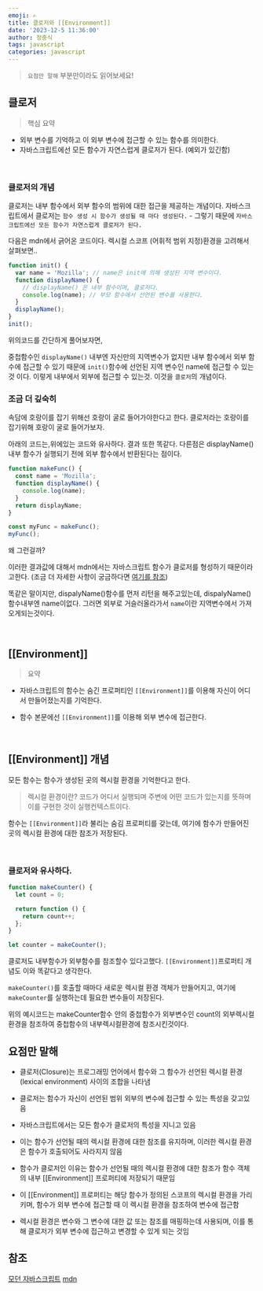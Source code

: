 ```yaml
---
emoji: ✍
title: 클로저와 [[Environment]]
date: '2023-12-5 11:36:00'
author: 정중식
tags: javascript
categories: javascript
---
```


> `요점만 말해` 부분만이라도 읽어보세요!

## 클로저

> 핵심 요약

- 외부 변수를 기억하고 이 외부 변수에 접근할 수 있는 함수를 의미한다.
- 자바스크립트에선 모든 함수가 자연스럽게 클로저가 된다. (예외가 있긴함)

<br/>

### 클로저의 개념

클로저는 내부 함수에서 외부 함수의 범위에 대한 접근을 제공하는 개념이다.
자바스크립트에서 클로저는 `함수 생성 시 함수가 생성될 때 마다 생성된다.` - 그렇기 때문에 `자바스크립트에선 모든 함수가 자연스럽게 클로저가 된다.`

다음은 mdn에서 긁어온 코드이다.
렉시컬 스코프 (어휘적 범위 지정)환경을 고려해서 살펴보면..

```js
function init() {
  var name = 'Mozilla'; // name은 init에 의해 생성된 지역 변수이다.
  function displayName() {
    // displayName() 은 내부 함수이며, 클로저다.
    console.log(name); // 부모 함수에서 선언된 변수를 사용한다.
  }
  displayName();
}
init();
```

위의코드를 간단하게 풀어보자면,

중첩함수인 `displayName()` 내부엔 자신만의 지역변수가 없지만
내부 함수에서 외부 함수에 접근할 수 있기 때문에
`init()`함수에 선언된 지역 변수인 name에 접근할 수 있는 것 이다.
이렇게 내부에서 외부에 접근할 수 있는것. 이것을 `클로저`의 개념이다.

### 조금 더 깊숙히

속담에 호랑이를 잡기 위해선 호랑이 굴로 들어가야한다고 한다.
클로저라는 호랑이를 잡기위해 호랑이 굴로 들어가보자.

아래의 코드는,위에있는 코드와 유사하다. 결과 또한 똑같다.
다른점은 displayName() 내부 함수가 실행되기 전에 외부 함수에서 반환된다는 점이다.

```js
function makeFunc() {
  const name = 'Mozilla';
  function displayName() {
    console.log(name);
  }
  return displayName;
}

const myFunc = makeFunc();
myFunc();
```

왜 그런걸까?

이러한 결과값에 대해서 mdn에서는 자바스크립트 함수가 클로저를 형성하기 때문이라고한다. (조금 더 자세한 사항이 궁금하다면 [여기를 참조](https://developer.mozilla.org/ko/docs/Web/JavaScript/Closures))

똑같은 말이지만, dispalyName()함수를 먼저 리턴을 해주고있는데, dispalyName()함수내부엔 name이없다. 그러면 외부로 거슬러올라가서 `name`이란 지역변수에서 가져오게되는것이다.

<br/>

## [[Environment]]

> 요약

- 자바스크립트의 함수는 숨긴 프로퍼티인 `[[Environment]]`를 이용해 자신이 어디서 만들어졌는지를 기억한다.

- 함수 본문에선 `[[Environment]]`를 이용해 외부 변수에 접근한다.

<br />

## [[Environment]] 개념

모든 함수는 함수가 생성된 곳의 렉시컬 환경을 기억한다고 한다.

> 렉시컬 환경이란? 코드가 어디서 실행되며 주변에 어떤 코드가 있는지를 뜻하며 이를 구현한 것이 실행컨텍스트이다.

함수는 `[[Environment]]`라 불리는 숨김 프로퍼티를 갖는데, 여기에 함수가 만들어진 곳의 렉시컬 환경에 대한 참조가 저장된다.

<br/>

### 클로저와 유사하다.

```js
function makeCounter() {
  let count = 0;

  return function () {
    return count++;
  };
}

let counter = makeCounter();
```

클로저도 내부함수가 외부함수를 참조할수 있다고했다.
`[[Environment]]`프로퍼티 개념도 이와 똑같다고 생각한다.

`makeCounter()`를 호출할 때마다 새로운 렉시컬 환경 객체가 만들어지고, 여기에 `makeCounter`를 실행하는데 필요한 변수들이 저장된다.

위의 예시코드는 makeCounter함수 안의 중첩함수가 외부변수인 count의 외부렉시컬환경을 참조하여 중첩함수의 내부렉시컬환경에 참조시킨것이다.

## 요점만 말해

- 클로저(Closure)는 프로그래밍 언어에서 함수와 그 함수가 선언된 렉시컬 환경(lexical environment) 사이의 조합을 나타냄

- 클로저는 함수가 자신이 선언된 범위 외부의 변수에 접근할 수 있는 특성을 갖고있음

- 자바스크립트에서는 모든 함수가 클로저의 특성을 지니고 있음

- 이는 함수가 선언될 때의 렉시컬 환경에 대한 참조를 유지하며, 이러한 렉시컬 환경은 함수가 호출되어도 사라지지 않음

- 함수가 클로저인 이유는 함수가 선언될 때의 렉시컬 환경에 대한 참조가 함수 객체의 내부 [[Environment]] 프로퍼티에 저장되기 때문임

- 이 [[Environment]] 프로퍼티는 해당 함수가 정의된 스코프의 렉시컬 환경을 가리키며, 함수가 외부 변수에 접근할 때 이 렉시컬 환경을 참조하여 변수에 접근함

- 렉시컬 환경은 변수와 그 변수에 대한 값 또는 참조를 매핑하는데 사용되며, 이를 통해 클로저가 외부 변수에 접근하고 변경할 수 있게 되는 것임

## 참조

[모던 자바스크립트](https://ko.javascript.info/closure)
[mdn](https://developer.mozilla.org/ko/docs/Web/JavaScript/Closures)

```toc

```
